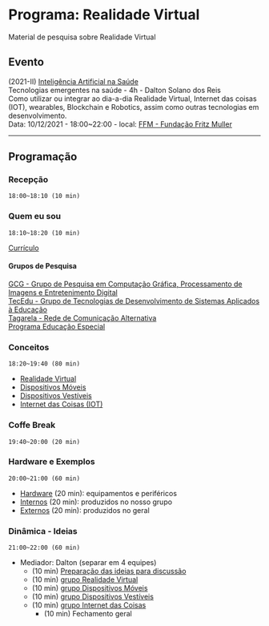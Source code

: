 # Programa: Realidade Virtual

Material de pesquisa sobre Realidade Virtual  

## Evento

(2021-II) [Inteligência Artificial na Saúde](https://www.fundacaofritzmuller.com.br/curso/inteligencia-artificial-na-saude/turma/9309e20A "site da Pós em Inteligência Artificial na Saúde da Fundação Fritz Muller")  
Tecnologias emergentes na saúde - 4h - Dalton Solano dos Reis  
Como utilizar ou integrar ao dia-a-dia Realidade Virtual, Internet das coisas (IOT), wearables, Blockchain e Robotics, assim como outras tecnologias em desenvolvimento.  
Data: 10/12/2021 - 18:00~22:00 - local: [FFM - Fundação Fritz Muller](https://www.fundacaofritzmuller.com.br "Site da Fundação Fritz Muller")  

----------

## Programação

### Recepção

    18:00~18:10 (10 min)  

### Quem eu sou

    18:10~18:20 (10 min)  
  
[Currículo](https://github.com/dalton-reis/dalton-reis/blob/main/README.md "Meu currículo")  

#### Grupos de Pesquisa

[GCG - Grupo de Pesquisa em Computação Gráfica, Processamento de Imagens e Entretenimento Digital](http://gcg.inf.furb.br/ "site do grupo GCG")  
[TecEdu - Grupo de Tecnologias de Desenvolvimento de Sistemas Aplicados à Educação](http://tecedu.inf.furb.br/ "site do grupo TecEdu")  
[Tagarela - Rede de Comunicação Alternativa](http://gcg.inf.furb.br/?page_id=992 "site do grupo Tagarela")  
[Programa Educação Especial](https://github.com/dalton-reis/programa_EducacaoEspecial "site do Programa Educação Especial")  

### Conceitos

    18:20~19:40 (80 min)  

- [Realidade Virtual](Conceitos/RealidadeVirtual.md "Conceitos sobre Realidade Virtual")  
- [Dispositivos Móveis](Conceitos/DispositivosMoveis.md "Conceitos sobre Dispositivos Móveis")  
- [Dispositivos Vestíveis](Conceitos/DispositivosVestiveis.md "Conceitos sobre Dispositivos Vestíveis")  
- [Internet das Coisas (IOT)](Conceitos/InternetDasCoisas.md "Conceitos sobre Internet das Coisas")  

### Coffe Break

    19:40~20:00 (20 min)  
  
### Hardware e Exemplos

    20:00~21:00 (60 min)  

- [Hardware](HardwareExemplos/ExemplosHardware.md "Exemplos de Hardware") (20 min): equipamentos e periféricos  
- [Internos](HardwareExemplos/ExemplosInternos.md "Exemplos Internos") (20 min): produzidos no nosso grupo  
- [Externos](HardwareExemplos/ExemplosExternos.md "Exemplos Externos") (20 min): produzidos no geral  

### Dinâmica - Ideias

    21:00~22:00 (60 min)   

- Mediador: Dalton (separar em 4 equipes)  
  - (10 min) [Preparação das ideias para discussão](Dinamica/README.md "Preparação das ideias para discussão")  
  - (10 min) [grupo Realidade Virtual](GrupoDispositivosMoveis.md "grupo Realidade Virtual")  
  - (10 min) [grupo Dispositivos Móveis](GrupoDispositivosMoveis.md "")  
  - (10 min) [grupo Dispositivos Vestíveis](GrupoDispositivosVestiveis.md "grupo Dispositivos Vestíveis")  
  - (10 min) [grupo Internet das Coisas](GrupoRealidadeVirtual.md "")  
    - (10 min) Fechamento geral  

